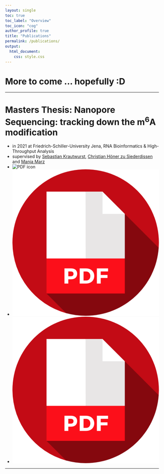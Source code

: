 ```yaml
---
layout: single
toc: true
toc_label: "Overview"
toc_icon: "cog"
author_profile: true
title: "Publications"
permalink: /publications/
output:
  html_document:
    css: style.css
---
```


# More to come ... hopefully :D

***

# Masters Thesis: Nanopore Sequencing: tracking down the m<sup>6</sup>A modification
- in 2021 at Friedrich-Schiller-University Jena, RNA Bioinformatics & High-Throughput Analysis
- supervised by [Sebastian Krautwurst](https://github.com/RaverJay), [Christian Höner zu Siederdissen](http://www.bioinf.uni-leipzig.de/~choener/) and [Manja Marz](https://www.rna.uni-jena.de)
- ![PDF icon][pdf_icon]
- [![PDF icon](https://github.com/JannesSP/jannessp.github.io/blob/master/icons/pdf.png)](rna_nanopore_sequencing_tracking_down_the_m6a_modification.pdf)
- [![PDF icon](/icons/pdf.png)](rna_nanopore_sequencing_tracking_down_the_m6a_modification.pdf)

***

[pdf_icon]: https://github.com/JannesSP/jannessp.github.io/icons/pdf.png "Logo Title Text 2"